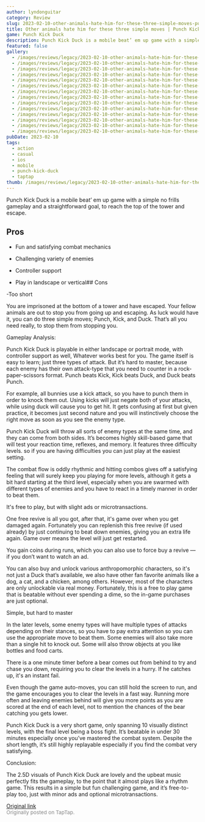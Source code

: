```yaml
---
author: lyndonguitar
category: Review
slug: 2023-02-10-other-animals-hate-him-for-these-three-simple-moves-punch-kick-duck-full-review
title: Other animals hate him for these three simple moves | Punch Kick Duck - Full Review
game: Punch Kick Duck
description: Punch Kick Duck is a mobile beat’ em up game with a simple no frills gameplay and a straightforward goal, to reach the top of the tower and escape.
featured: false
gallery:
  - /images/reviews/legacy/2023-02-10-other-animals-hate-him-for-these-three-simple-moves--punch-kick-duck---full-review-0.avif
  - /images/reviews/legacy/2023-02-10-other-animals-hate-him-for-these-three-simple-moves--punch-kick-duck---full-review-1.avif
  - /images/reviews/legacy/2023-02-10-other-animals-hate-him-for-these-three-simple-moves--punch-kick-duck---full-review-2.avif
  - /images/reviews/legacy/2023-02-10-other-animals-hate-him-for-these-three-simple-moves--punch-kick-duck---full-review-3.avif
  - /images/reviews/legacy/2023-02-10-other-animals-hate-him-for-these-three-simple-moves--punch-kick-duck---full-review-4.avif
  - /images/reviews/legacy/2023-02-10-other-animals-hate-him-for-these-three-simple-moves--punch-kick-duck---full-review-5.avif
  - /images/reviews/legacy/2023-02-10-other-animals-hate-him-for-these-three-simple-moves--punch-kick-duck---full-review-6.avif
  - /images/reviews/legacy/2023-02-10-other-animals-hate-him-for-these-three-simple-moves--punch-kick-duck---full-review-7.avif
  - /images/reviews/legacy/2023-02-10-other-animals-hate-him-for-these-three-simple-moves--punch-kick-duck---full-review-8.avif
  - /images/reviews/legacy/2023-02-10-other-animals-hate-him-for-these-three-simple-moves--punch-kick-duck---full-review-9.avif
  - /images/reviews/legacy/2023-02-10-other-animals-hate-him-for-these-three-simple-moves--punch-kick-duck---full-review-10.avif
  - /images/reviews/legacy/2023-02-10-other-animals-hate-him-for-these-three-simple-moves--punch-kick-duck---full-review-11.avif
  - /images/reviews/legacy/2023-02-10-other-animals-hate-him-for-these-three-simple-moves--punch-kick-duck---full-review-12.avif
  - /images/reviews/legacy/2023-02-10-other-animals-hate-him-for-these-three-simple-moves--punch-kick-duck---full-review-13.avif
pubDate: 2023-02-10
tags:
  - action
  - casual
  - ios
  - mobile
  - punch-kick-duck
  - taptap
thumb: /images/reviews/legacy/2023-02-10-other-animals-hate-him-for-these-three-simple-moves--punch-kick-duck---full-review-0.avif
---
```


Punch Kick Duck is a mobile beat’ em up game with a simple no frills gameplay and a straightforward goal, to reach the top of the tower and escape.




## Pros



- Fun and satisfying combat mechanics


- Challenging variety of enemies


- Controller support


- Play in landscape or vertical## Cons


-Too short

You are imprisoned at the bottom of a tower and have escaped. Your fellow animals are out to stop you from going up and escaping. As luck would have it, you can do three simple moves; Punch, Kick, and Duck. That’s all you need really, to stop them from stopping you.

Gameplay Analysis:

Punch Kick Duck is playable in either landscape or portrait mode, with controller support as well, Whatever works best for you. The game itself is easy to learn; just three types of attack. But it’s hard to master, because each enemy has their own attack-type that you need to counter in a rock-paper-scissors format. Punch beats Kick, Kick beats Duck, and Duck beats Punch.

For example, all bunnies use a kick attack, so you have to punch them in order to knock them out. Using kicks will just negate both of your attacks, while using duck will cause you to get hit. It gets confusing at first but given practice, it becomes just second nature and you will instinctively choose the right move as soon as you see the enemy type.

Punch Kick Duck will throw all sorts of enemy types at the same time, and they can come from both sides. It’s becomes highly skill-based game that will test your reaction time, reflexes, and memory. It features three difficulty levels. so if you are having difficulties you can just play at the easiest setting.

The combat flow is oddly rhythmic and hitting combos gives off a satisfying feeling that will surely keep you playing for more levels, although it gets a bit hard starting at the third level, especially when you are swarmed with different types of enemies and you have to react in a timely manner in order to beat them.

It's free to play, but with slight ads or microtransactions.

One free revive is all you got, after that, it's game over when you get damaged again. Fortunately you can replenish this free revive (if used already) by just continuing to beat down enemies, giving you an extra life again. Game over means the level will just get restarted.

You gain coins during runs, which you can also use to force buy a revive — if you don’t want to watch an ad.

You can also buy and unlock various anthropomorphic characters, so it's not just a Duck that’s available, we also have other fan favorite animals like a dog, a cat, and a chicken, among others. However, most of the characters are only unlockable via real money. Fortunately, this is a free to play game that is beatable without ever spending a dime, so the in-game purchases are just optional.

Simple, but hard to master

In the later levels, some enemy types will have multiple types of attacks depending on their stances, so you have to pay extra attention so you can use the appropriate move to beat them. Some enemies will also take more than a single hit to knock out. Some will also throw objects at you like bottles and food carts.

There is a one minute timer before a bear comes out from behind to try and chase you down, requiring you to clear the levels in a hurry. If he catches up, it's an instant fail.

Even though the game auto-moves, you can still hold the screen to run, and the game encourages you to clear the levels in a fast way. Running more often and leaving enemies behind will give you more points as you are scored at the end of each level, not to mention the chances of the bear catching you gets lower.

Punch Kick Duck is a very short game, only spanning 10 visually distinct levels, with the final level being a boss fight. It’s beatable in under 30 minutes especially once you’ve mastered the combat system. Despite the short length, it’s still highly replayable especially if you find the combat very satisfying.

Conclusion:

The 2.5D visuals of Punch Kick Duck are lovely and the upbeat music perfectly fits the gameplay, to the point that it almost plays like a rhythm game. This results in a simple but fun challenging game, and it’s free-to-play too, just with minor ads and optional microtransactions.

[Original link](https://www.taptap.io/post/4492652)<br><span style="font-size: 0.95em; color: #888;">Originally posted on TapTap.</span>